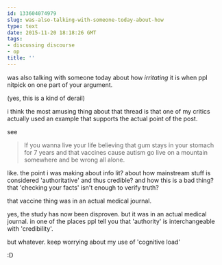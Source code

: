 ```yaml
---
id: 133604074979
slug: was-also-talking-with-someone-today-about-how
type: text
date: 2015-11-20 18:18:26 GMT
tags:
- discussing discourse
- op
title: ''
---
```

was also talking with someone today about how *irritating* it is when ppl nitpick on one part of your argument.

(yes, this is a kind of derail)

i think the most amusing thing about that thread is that one of my critics actually used an example that supports the actual point of the post. 

see

> If you wanna live your life believing that gum stays in your stomach for 7 years and that vaccines cause autism go live on a mountain somewhere and be wrong all alone.

like. the point i was making about info lit? about how mainstream stuff is considered 'authoritative' and thus credible? and how this is a bad thing? that 'checking your facts' isn't enough to verify truth?

that vaccine thing was in an actual medical journal.

yes, the study has now been disproven. but it was in an actual medical journal. in one of the places ppl tell you that 'authority' is interchangeable with 'credibility'.

but whatever. keep worrying about my use of 'cognitive load'

:D